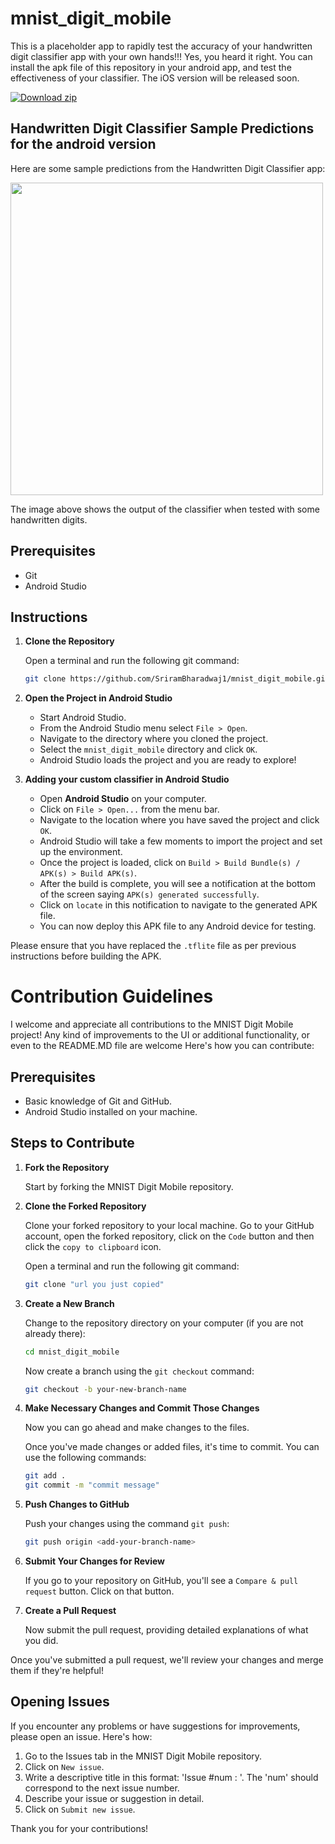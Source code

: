# mnist_digit_mobile

This is a placeholder app to rapidly test the accuracy of your handwritten digit classifier app with your own hands!!!
Yes, you heard it right. You can install the apk file of this repository in your android app, and test the effectiveness of your classifier.
The iOS version will be released soon.
<!-- BEGIN LATEST DOWNLOAD BUTTON -->
[![Download zip](https://custom-icon-badges.demolab.com/badge/-Download-green?style=for-the-badge&logo=download&logoColor=white "Download zip")](https://github.com/SriramBharadwaj1/mnist_digit_mobile/archive/.zip)
<!-- END LATEST DOWNLOAD BUTTON -->

## Handwritten Digit Classifier Sample Predictions for the android version

Here are some sample predictions from the Handwritten Digit Classifier app:

<img src = 'https://github.com/SriramBharadwaj1/mnist_digit_mobile/blob/master/assets/sample_predictions.jpeg' height = 500>

The image above shows the output of the classifier when tested with some handwritten digits.


## Prerequisites

- Git
- Android Studio

## Instructions

1. **Clone the Repository**

    Open a terminal and run the following git command:

    ```bash
    git clone https://github.com/SriramBharadwaj1/mnist_digit_mobile.git
    ```

2. **Open the Project in Android Studio**

    - Start Android Studio.
    - From the Android Studio menu select `File > Open`.
    - Navigate to the directory where you cloned the project.
    - Select the `mnist_digit_mobile` directory and click `OK`.
    - Android Studio loads the project and you are ready to explore!
3. **Adding your custom classifier in Android Studio**
    - Open **Android Studio** on your computer.
    - Click on `File > Open...` from the menu bar.
    - Navigate to the location where you have saved the project and click `OK`.
    - Android Studio will take a few moments to import the project and set up the environment.
    - Once the project is loaded, click on `Build > Build Bundle(s) / APK(s) > Build APK(s)`.
    - After the build is complete, you will see a notification at the bottom of the screen saying `APK(s) generated successfully`.
    - Click on `locate` in this notification to navigate to the generated APK file.
    - You can now deploy this APK file to any Android device for testing.

Please ensure that you have replaced the `.tflite` file as per previous instructions before building the APK.

# Contribution Guidelines

I welcome and appreciate all contributions to the MNIST Digit Mobile project! Any kind of improvements to the UI or additional functionality, or even to the README.MD file are welcome Here's how you can contribute:

## Prerequisites

- Basic knowledge of Git and GitHub.
- Android Studio installed on your machine.

## Steps to Contribute

1. **Fork the Repository**

    Start by forking the MNIST Digit Mobile repository.

2. **Clone the Forked Repository**

    Clone your forked repository to your local machine. Go to your GitHub account, open the forked repository, click on the `Code` button and then click the `copy to clipboard` icon.

    Open a terminal and run the following git command:

    ```bash
    git clone "url you just copied"
    ```

3. **Create a New Branch**

    Change to the repository directory on your computer (if you are not already there):

    ```bash
    cd mnist_digit_mobile
    ```

    Now create a branch using the `git checkout` command:

    ```bash
    git checkout -b your-new-branch-name
    ```

4. **Make Necessary Changes and Commit Those Changes**

    Now you can go ahead and make changes to the files.

    Once you've made changes or added files, it's time to commit. You can use the following commands:

    ```bash
    git add .
    git commit -m "commit message"
    ```

5. **Push Changes to GitHub**

    Push your changes using the command `git push`:

    ```bash
    git push origin <add-your-branch-name>
    ```

6. **Submit Your Changes for Review**

    If you go to your repository on GitHub, you'll see a `Compare & pull request` button. Click on that button.

7. **Create a Pull Request**

    Now submit the pull request, providing detailed explanations of what you did.

Once you've submitted a pull request, we'll review your changes and merge them if they're helpful!

## Opening Issues

If you encounter any problems or have suggestions for improvements, please open an issue. Here's how:

1. Go to the Issues tab in the MNIST Digit Mobile repository.
2. Click on `New issue`.
3. Write a descriptive title in this format: 'Issue #num : <the issue>'. The 'num' should correspond to the next issue number.
4. Describe your issue or suggestion in detail.
5. Click on `Submit new issue`.

Thank you for your contributions!
